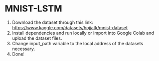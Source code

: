 # MNIST-LSTM

1. Download the dataset through this link: https://www.kaggle.com/datasets/hojjatk/mnist-dataset 
2. Install dependencies and run locally or import into Google Colab and upload the dataset files.
3. Change input_path variable to the local address of the datasets necessary.
4. Done!